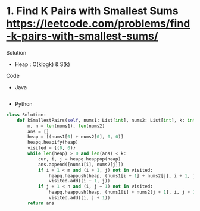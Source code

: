 # 1. Find K Pairs with Smallest Sums https://leetcode.com/problems/find-k-pairs-with-smallest-sums/

Solution

- Heap : O(klogk) & S(k)

Code

- Java

```java

```

- Python

```python
class Solution:
    def kSmallestPairs(self, nums1: List[int], nums2: List[int], k: int) -> List[List[int]]:
        m, n = len(nums1), len(nums2)
        ans = []
        heap = [(nums1[0] + nums2[0], 0, 0)]
        heapq.heapify(heap)
        visited = {(0, 0)}
        while len(heap) > 0 and len(ans) < k:
            cur, i, j = heapq.heappop(heap)
            ans.append([nums1[i], nums2[j]])
            if i + 1 < m and (i + 1, j) not in visited:
                heapq.heappush(heap, (nums1[i + 1] + nums2[j], i + 1, j))
                visited.add((i + 1, j))
            if j + 1 < n and (i, j + 1) not in visited:
                heapq.heappush(heap, (nums1[i] + nums2[j + 1], i, j + 1))
                visited.add((i, j + 1))
        return ans
```
